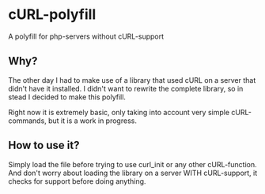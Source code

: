cURL-polyfill
=============

A polyfill for php-servers without cURL-support


Why?
---

The other day I had to make use of a library that used cURL on a server that didn't have it installed. I didn't want to rewrite the complete library, so in stead I decided to make this polyfill.

Right now it is extremely basic, only taking into account very simple cURL-commands, but it is a work in progress.

How to use it?
---

Simply load the file before trying to use curl_init or any other cURL-function. And don't worry about loading the library on a server WITH cURL-support, it checks for support before doing anything.
